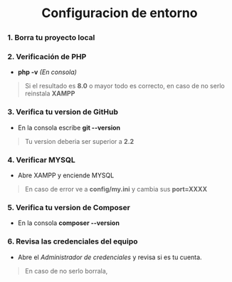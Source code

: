 # <p align="center" color> Configuracion de entorno</p>
### 1. Borra tu proyecto local
### 2. Verificación de PHP 
- **php -v** *(En consola)*
> Si el resultado es **8.0** o mayor todo es correcto, en caso de no serlo reinstala **XAMPP**
### 3. Verifica tu version de GitHub
- En la consola escribe **git --version** 
> Tu version deberia ser superior a **2.2**
### 4. Verificar MYSQL
- Abre XAMPP y enciende MYSQL 
> En caso de error ve a **config/my.ini** y cambia sus **port=XXXX**
### 5. Verifica tu version de Composer
- En la consola **composer --version**
### 6. Revisa las credenciales del equipo
- Abre el *Administrador de credenciales* y revisa si es tu cuenta.
> En caso de no serlo borrala,